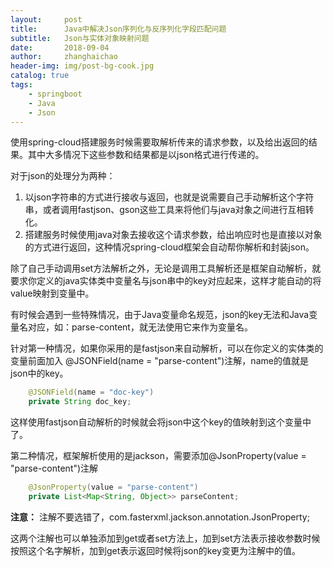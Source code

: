 ```yaml
---
layout:     post
title:      Java中解决Json序列化与反序列化字段匹配问题
subtitle:   Json与实体对象映射问题
date:       2018-09-04
author:     zhanghaichao
header-img: img/post-bg-cook.jpg
catalog: true
tags:
    - springboot
    - Java
    - Json
---
```



使用spring-cloud搭建服务时候需要取解析传来的请求参数，以及给出返回的结果。其中大多情况下这些参数和结果都是以json格式进行传递的。

对于json的处理分为两种：

1. 以json字符串的方式进行接收与返回，也就是说需要自己手动解析这个字符串，或者调用fastjson、gson这些工具来将他们与java对象之间进行互相转化。
2. 搭建服务时候使用java对象去接收这个请求参数，给出响应时也是直接以对象的方式进行返回，这种情况spring-cloud框架会自动帮你解析和封装json。

除了自己手动调用set方法解析之外，无论是调用工具解析还是框架自动解析，就要求你定义的java实体类中变量名与json串中的key对应起来，这样才能自动的将value映射到变量中。

有时候会遇到一些特殊情况，由于Java变量命名规范，json的key无法和Java变量名对应，如：parse-content，就无法使用它来作为变量名。

针对第一种情况，如果你采用的是fastjson来自动解析，可以在你定义的实体类的变量前面加入 @JSONField(name = "parse-content")注解，name的值就是json中的key。

``` Java
    @JSONField(name = "doc-key")
    private String doc_key;
```
这样使用fastjson自动解析的时候就会将json中这个key的值映射到这个变量中了。

第二种情况，框架解析使用的是jackson，需要添加@JsonProperty(value = "parse-content")注解

```java
    @JsonProperty(value = "parse-content")
    private List<Map<String, Object>> parseContent;
```

**注意：** 注解不要选错了，com.fasterxml.jackson.annotation.JsonProperty;

这两个注解也可以单独添加到get或者set方法上，加到set方法表示接收参数时候按照这个名字解析，加到get表示返回时候将json的key变更为注解中的值。